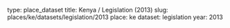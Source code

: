 type: place_dataset
title: Kenya / Legislation (2013)
slug: places/ke/datasets/legislation/2013
place: ke
dataset: legislation
year: 2013
